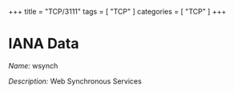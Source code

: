 +++
title = "TCP/3111"
tags = [ "TCP" ]
categories = [ "TCP" ]
+++

# IANA Data

_Name:_ wsynch

_Description:_ Web Synchronous Services

